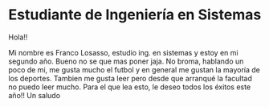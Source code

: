 # Estudiante de Ingeniería en Sistemas

Hola!!

Mi nombre es Franco Losasso, estudio ing. en sistemas y estoy en mi segundo año.
Bueno no se que mas poner jaja.
No broma, hablando un poco de mi, me gusta mucho el futbol y en general me gustan la mayoría de los deportes. Tambien me gusta leer pero desde que arranqué la facultad no puedo leer mucho.
Para el que lea esto, le deseo todos los éxitos este año!! Un saludo
